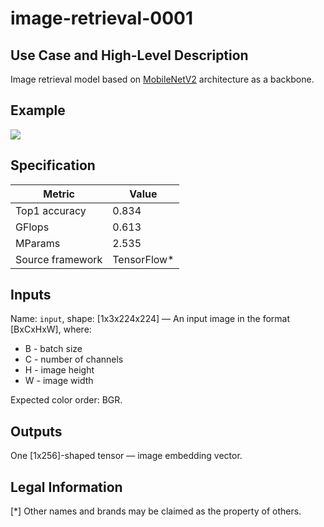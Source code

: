 # image-retrieval-0001

## Use Case and High-Level Description

Image retrieval model based on [MobileNetV2](https://arxiv.org/abs/1801.04381) architecture as a backbone.

## Example

![](./image-retrieval-0001.jpg)

## Specification

| Metric                                                        | Value                   |
|---------------------------------------------------------------|-------------------------|
| Top1 accuracy                                                 | 0.834                   |
| GFlops                                                        | 0.613                   |
| MParams                                                       | 2.535                   |
| Source framework                                              | TensorFlow\*            |

## Inputs

Name: `input`, shape: [1x3x224x224] — An input image in the format [BxCxHxW],
where:

   - B - batch size
   - C - number of channels
   - H - image height
   - W - image width

Expected color order: BGR.

## Outputs

One [1x256]-shaped tensor — image embedding vector.

## Legal Information
[*] Other names and brands may be claimed as the property of others.
